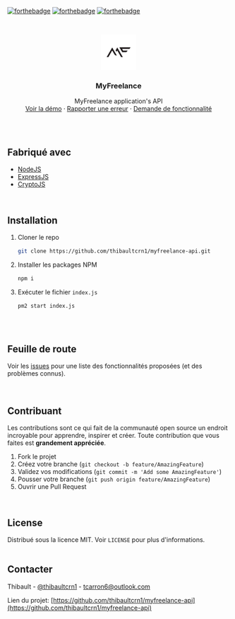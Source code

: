  [![forthebadge](https://forthebadge.com/images/badges/made-with-javascript.svg)](https://www.javascript.com/)
[![forthebadge](https://forthebadge.com/images/badges/uses-git.svg)](https://github.com/)
[![forthebadge](https://forthebadge.com/images/badges/check-it-out.svg)](https://thibault-carron.ml/)

<br />
<p align="center">
  <a href="https://github.com/thibaultcrn1/myfreelance-api">
    <img src="assets/icon.png" alt="Logo de MyFreelance" width="80" height="80">
  </a>

  <h3 align="center">MyFreelance</h3>

  <p align="center">
    MyFreelance application's API
    <br />
    <a href="https://github.com/thibaultcrn1/myfreelance-api">Voir la démo</a>
    ·
    <a href="https://github.com/thibaultcrn1/myfreelance-api/issues">Rapporter une erreur</a>
    ·
    <a href="https://github.com/thibaultcrn1/myfreelance-api/issues">Demande de fonctionnalité</a>
  </p>
</p>
<br />
<br />

## Fabriqué avec
<!-- MADE WITH-->
* [NodeJS](https://nodejs.org/en/)
* [ExpressJS](https://expressjs.com/fr/)
* [CryptoJS](https://cryptojs.gitbook.io/docs/)
<br />

## Installation

1. Cloner le repo
   ```sh
   git clone https://github.com/thibaultcrn1/myfreelance-api.git
   ```
2. Installer les packages NPM
   ```sh
   npm i
   ```
3. Exécuter le fichier `index.js`
   ```sh
   pm2 start index.js
   ```
<br />
<br />

<!-- ROADMAP -->
## Feuille de route

Voir les [issues](https://github.com/thibaultcrn1/myfreelance-api/issues) pour une liste des fonctionnalités proposées (et des problèmes connus).
<br />
<br />
<br />

<!-- CONTRIBUTING -->
## Contribuant

Les contributions sont ce qui fait de la communauté open source un endroit incroyable pour apprendre, inspirer et créer. Toute contribution que vous faites est **grandement appréciée**.

1. Fork le projet
2. Créez votre branche (`git checkout -b feature/AmazingFeature`)
3. Validez vos modifications (`git commit -m 'Add some AmazingFeature'`)
4. Pousser votre branche (`git push origin feature/AmazingFeature`)
5. Ouvrir une Pull Request
<br />

<!-- LICENSE -->
## License

Distribué sous la licence MIT. Voir `LICENSE` pour plus d'informations.
<br />
<br />

<!-- CONTACT -->
## Contacter

Thibault - [@thibaultcrn1](https://github.com/thibaultcrn1) - tcarron6@outlook.com</br>

Lien du projet: [https://github.com/thibaultcrn1/myfreelance-api](https://github.com/thibaultcrn1/myfreelance-api)

